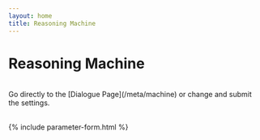 ```yaml
---
layout: home
title: Reasoning Machine
---
```

# Reasoning Machine

<br>
Go directly to the [Dialogue Page](/meta/machine) or change and submit the settings.
<br><br>

{% include parameter-form.html %}
